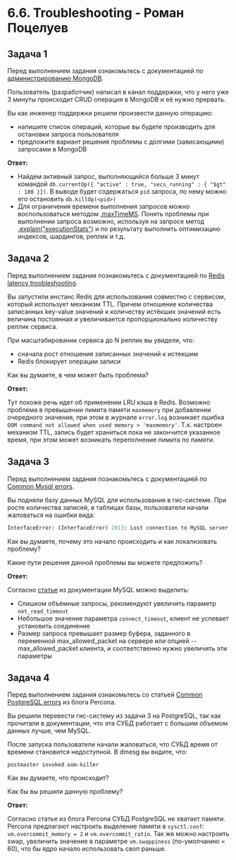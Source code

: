 # 6.6. Troubleshooting - Роман Поцелуев

## Задача 1

Перед выполнением задания ознакомьтесь с документацией по [администрированию MongoDB](https://docs.mongodb.com/manual/administration/).

Пользователь (разработчик) написал в канал поддержки, что у него уже 3 минуты происходит CRUD операция в MongoDB и её нужно прервать. 

Вы как инженер поддержки решили произвести данную операцию:
- напишите список операций, которые вы будете производить для остановки запроса пользователя
- предложите вариант решения проблемы с долгими (зависающими) запросами в MongoDB

__Ответ:__

- Найдем активный запрос, выполняющийся больше 3 минут командой `db.currentOp({ "active" : true, "secs_running" : { "$gt" : 180 }})`. В выводе будет содержаться `pid` запроса, по нему можно его остановить `db.killOp(<pid>)`
- Для ограничения времени выполнения запросов можно воспользоваться методом [.maxTimeMS](https://docs.mongodb.com/manual/tutorial/terminate-running-operations/#maxtimems). Понять проблемы при выполнении запроса возможно, используя на запросе метод [.explain("executionStats")](https://docs.mongodb.com/manual/reference/explain-results/#executionstats) и по результату выполнить оптимизацию индексов, шардингов, реплик и т.д.

## Задача 2

Перед выполнением задания познакомьтесь с документацией по [Redis latency troobleshooting](https://redis.io/topics/latency).

Вы запустили инстанс Redis для использования совместно с сервисом, который использует механизм TTL. 
Причем отношение количества записанных key-value значений к количеству истёкших значений есть величина постоянная и
увеличивается пропорционально количеству реплик сервиса. 

При масштабировании сервиса до N реплик вы увидели, что:
- сначала рост отношения записанных значений к истекшим
- Redis блокирует операции записи

Как вы думаете, в чем может быть проблема?

__Ответ:__

Тут похоже речь идет об применении LRU кэша в Redis. Возможно проблема в превышении лимита памяти `maxmemory` при добавлении очередного значения, при этом в журнале `error.log` возникает ошибка `OOM command not allowed when used memory > 'maxmemory'`. Т.к. настроен механизм TTL, запись будет храниться пока не закончится указанное время, при этом может возникать переполнение лимита по памяти.

## Задача 3

Перед выполнением задания познакомьтесь с документацией по [Common Mysql errors](https://dev.mysql.com/doc/refman/8.0/en/common-errors.html).

Вы подняли базу данных MySQL для использования в гис-системе. При росте количества записей, в таблицах базы,
пользователи начали жаловаться на ошибки вида:
```python
InterfaceError: (InterfaceError) 2013: Lost connection to MySQL server during query u'SELECT..... '
```
Как вы думаете, почему это начало происходить и как локализовать проблему?

Какие пути решения данной проблемы вы можете предложить?

__Ответ:__

Согласно [статье](https://dev.mysql.com/doc/refman/8.0/en/error-lost-connection.html) из документации MySQL можно выделить:

- Слишком объёмные запросы, рекомендуют увеличить параметр `net_read_timeout`
- Небольшое значение параметра `connect_timeout`, клиент не успевает установить соединение
- Размер запроса превышает размер буфера, заданного в переменной max_allowed_packet на сервере или опцией --max_allowed_packet клиента, и соответственно нужно увеличить эти параметры

## Задача 4

Перед выполнением задания ознакомьтесь со статьей [Common PostgreSQL errors](https://www.percona.com/blog/2020/06/05/10-common-postgresql-errors/) из блога Percona.

Вы решили перевести гис-систему из задачи 3 на PostgreSQL, так как прочитали в документации, что эта СУБД работает с 
большим объемом данных лучше, чем MySQL.

После запуска пользователи начали жаловаться, что СУБД время от времени становится недоступной. В dmesg вы видите, что:

`postmaster invoked oom-killer`

Как вы думаете, что происходит?

Как бы вы решили данную проблему?

__Ответ:__

Согласно статье из блога Percona СУБД PostgreSQL не хватает памяти. Percona предлагают настроить выделение памяти в `sysctl.conf`: `vm.overcommit_memory = 2` и `vm.overcommit_ratio`. Так же можно настроить swap, увеличить значение в параметре `vm.swappiness` (по-умолчанию = 60), что бы ядро начало использовать своп раньше.